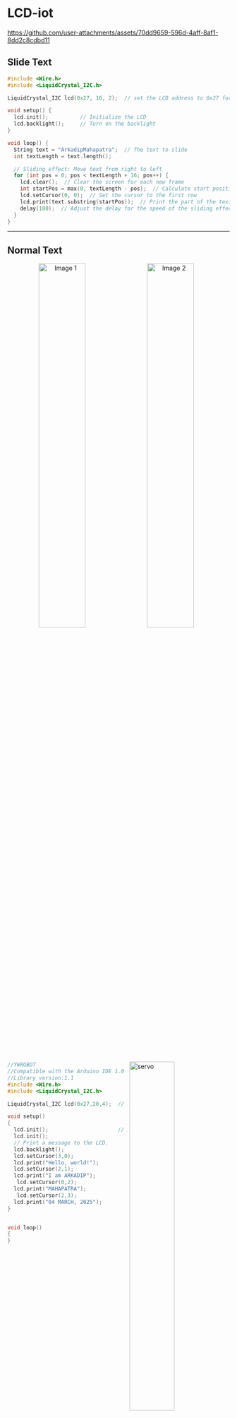 # LCD-iot

https://github.com/user-attachments/assets/70dd9659-596d-4aff-8af1-8dd2c8cdbd11

## Slide Text

```cpp
#include <Wire.h>
#include <LiquidCrystal_I2C.h>

LiquidCrystal_I2C lcd(0x27, 16, 2);  // set the LCD address to 0x27 for a 16 chars and 2 line display

void setup() {
  lcd.init();          // Initialize the LCD
  lcd.backlight();     // Turn on the backlight
}

void loop() {
  String text = "ArkadipMahapatra";  // The text to slide
  int textLength = text.length();

  // Sliding effect: Move text from right to left
  for (int pos = 0; pos < textLength + 16; pos++) {
    lcd.clear();  // Clear the screen for each new frame
    int startPos = max(0, textLength - pos);  // Calculate start position of text
    lcd.setCursor(0, 0);  // Set the cursor to the first row
    lcd.print(text.substring(startPos));  // Print the part of the text
    delay(180);  // Adjust the delay for the speed of the sliding effect
  }
}
```

---

## Normal Text

<p align="center">
  <img src="https://github.com/user-attachments/assets/e649d1b7-9742-471b-b64e-d0848bd303ad" alt="Image 1" width="46%" style="margin-right: 10px;"/>
  <img src="https://github.com/user-attachments/assets/5a671c34-e5a5-4461-ac0c-20c3e398c184" alt="Image 2" width="46%" style="margin-right: 10px;"/>
</p>

<img align="right" alt="servo" width="45%" src="https://github.com/user-attachments/assets/a57d6876-6cf3-43a0-a774-8a33723bf9ea">

```cpp
//YWROBOT
//Compatible with the Arduino IDE 1.0
//Library version:1.1
#include <Wire.h> 
#include <LiquidCrystal_I2C.h>

LiquidCrystal_I2C lcd(0x27,20,4);  // set the LCD address to 0x27 for a 16 chars and 2 line display

void setup()
{
  lcd.init();                      // initialize the lcd 
  lcd.init();
  // Print a message to the LCD.
  lcd.backlight();
  lcd.setCursor(3,0);
  lcd.print("Hello, world!");
  lcd.setCursor(2,1);
  lcd.print("I am ARKADIP");
   lcd.setCursor(0,2);
  lcd.print("MAHAPATRA");
   lcd.setCursor(2,3);
  lcd.print("04 MARCH, 2025");
}


void loop()
{
}
```


